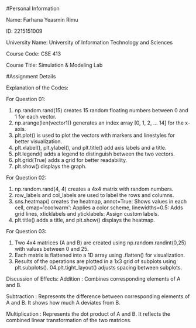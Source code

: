 #Personal Information

Name: Farhana Yeasmin Rimu

ID: 2215151009

University Name: University of Information Technology and Sciences 

Course Code: CSE 413

Course Title:  Simulation & Modeling Lab


#Assignment Details

Explanation of the Codes:

For Question 01:
01. np.random.rand(15) creates 15 random floating numbers between 0 and 1 for each vector.
02. np.arange(len(vector1)) generates an index array [0, 1, 2, ... 14] for the x-axis.
03. plt.plot() is used to plot the vectors with markers and linestyles for better visualization.
04. plt.xlabel(), plt.ylabel(), and plt.title() add axis labels and a title.
05. plt.legend() adds a legend to distinguish between the two vectors.
06. plt.grid(True) adds a grid for better readability.
07. plt.show() displays the graph.

For Question 02:
01. np.random.rand(4, 4) creates a 4x4 matrix with random numbers.
02. row_labels and col_labels are used to label the rows and columns.
03. sns.heatmap() creates the heatmap, annot=True: Shows values in each cell, cmap='coolwarm': Applies a color scheme, linewidths=0.5: Adds grid lines, xticklabels and yticklabels: Assign custom labels.
04. plt.title() adds a title, and plt.show() displays the heatmap.

For Question 03:
01. Two 4x4 matrices (A and B) are created using np.random.randint(0,25) with values between 0 and 25.
02. Each matrix is flattened into a 1D array using .flatten() for visualization.
03. Results of the operations are plotted in a 1x3 grid of subplots using plt.subplots().
04.plt.tight_layout() adjusts spacing between subplots.

Discussion of Effects:
Addition :
Combines corresponding elements of A and B. 

Subtraction :
Represents the difference between corresponding elements of A and B. It shows how much A deviates from B.

Multiplication :
Represents the dot product of A and B. It reflects the combined linear transformation of the two matrices.
